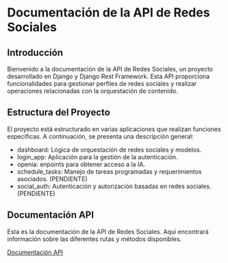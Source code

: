 # Documentación de la API de Redes Sociales

## Introducción
Bienvenido a la documentación de la API de Redes Sociales, un proyecto desarrollado en Django y Django Rest Framework. Esta API proporciona funcionalidades para gestionar perfiles de redes sociales y realizar operaciones relacionadas con la orquestación de contenido.

## Estructura del Proyecto
El proyecto está estructurado en varias aplicaciones que realizan funciones específicas. A continuación, se presenta una descripción general:

- dashboard: Lógica de orquestación de redes sociales y modelos.
- login_app: Aplicación para la gestión de la autenticación.
- openia: enpoints para obtener acceso a la IA.
- schedule_tasks: Manejo de tareas programadas y requerimientos asociados. (PENDIENTE)
- social_auth: Autenticación y autorización basadas en redes sociales. (PENDIENTE)


## Documentación API

Esta es la documentación de la API de Redes Sociales. Aquí encontrará información sobre las diferentes rutas y métodos disponibles.

[Documentación API](http://10.0.0.90:8002/redoc/)
